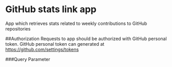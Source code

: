 # GitHub stats link app
App which retrieves stats related to weekly contributions to GitHub repositories
 
##Authorization
Requests to app should be authorized with GitHub personal token. GitHub personal token can generated at https://github.com/settings/tokens

###Query Parameter  

